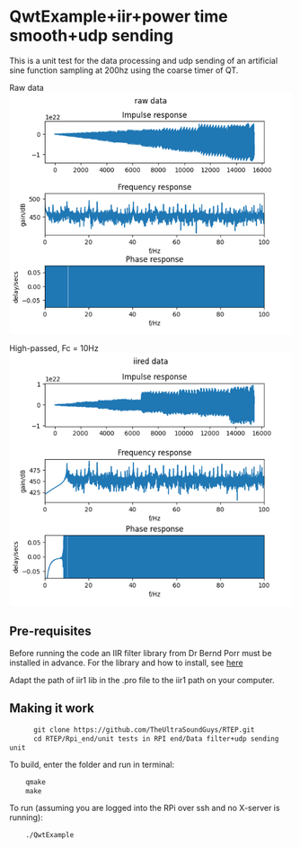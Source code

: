 # QwtExample+iir+power time smooth+udp sending

This is a unit test for the data processing and udp sending of an artificial sine function sampling at 200hz using the coarse timer of QT.

Raw data
![](origin.png)

High-passed, Fc = 10Hz
![](flhp1ed.png)

## Pre-requisites 

Before running the code an IIR filter library from Dr Bernd Porr must be installed in advance. For the library and how to install, see [here](https://github.com/berndporr/iir1)

Adapt the path of iir1 lib in the .pro file to the iir1 path on your computer.

## Making it work


```
      git clone https://github.com/TheUltraSoundGuys/RTEP.git
      cd RTEP/Rpi_end/unit tests in RPI end/Data filter+udp sending unit
```

To build, enter the folder and run in terminal:

```
    qmake
    make
```

To run (assuming you are logged into the RPi over ssh and no X-server is running):

```
    ./QwtExample
```


